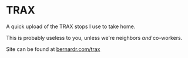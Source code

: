 TRAX
====

A quick upload of the TRAX stops I use to take home. 

This is probably useless to you, unless we're neighbors *and* co-workers. 

Site can be found at [bernardr.com/trax](http://bernardr.com/trax)

